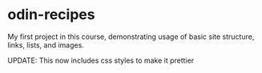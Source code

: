 # odin-recipes
My first project in this course, demonstrating usage of basic site structure, links, lists, and images.

UPDATE: This now includes css styles to make it prettier